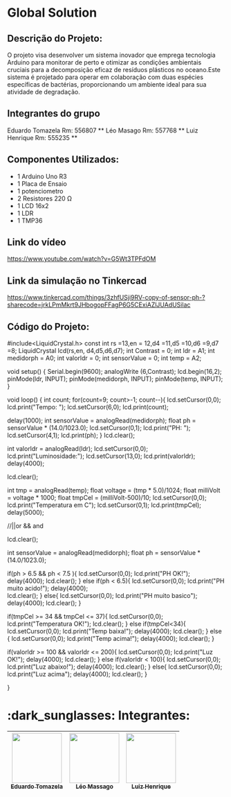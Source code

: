 # Global Solution 

## Descrição do Projeto:
O projeto visa desenvolver um sistema inovador que emprega tecnologia Arduino para monitorar de perto e otimizar as condições ambientais cruciais para a decomposição eficaz de resíduos plásticos no oceano.Este sistema é projetado para operar em colaboração com duas espécies específicas de bactérias, proporcionando um ambiente ideal para sua atividade de degradação.

## Integrantes do grupo
Eduardo Tomazela Rm: 556807 \**
Léo Masago Rm: 557768 \**
Luiz Henrique Rm: 555235 \**

## Componentes Utilizados:
- 1 Arduino Uno R3
- 1 Placa de Ensaio
- 1 potenciometro
- 2 Resistores 220 Ω
- 1 LCD 16x2
- 1 LDR
- 1 TMP36

## Link do vídeo 
https://www.youtube.com/watch?v=G5Wt3TPFdOM

## Link da simulação no Tinkercad
https://www.tinkercad.com/things/3zhfUSji9RV-copy-of-sensor-ph-?sharecode=jrkLPmMkrt9JHbogopFFagP6G5CExiAZlJUAdUSilac

## Código do Projeto:

#include<LiquidCrystal.h>
const int rs =13,en = 12,d4 =11,d5 =10,d6 =9,d7 =8;
LiquidCrystal lcd(rs,en, d4,d5,d6,d7);
int Contrast = 0;
int ldr = A1;
int medidorph = A0;
int valorldr = 0;
int sensorValue = 0;
int temp = A2;


void setup()
{
  Serial.begin(9600);
  analogWrite (6,Contrast);
  lcd.begin(16,2);
  pinMode(ldr, INPUT);
  pinMode(medidorph, INPUT);
  pinMode(temp, INPUT);
}

void loop()
{
 int count;
 for(count=9; count>-1; count--){
   lcd.setCursor(0,0);
   lcd.print("Tempo: ");
   lcd.setCursor(6,0);
   lcd.print(count);
 
   delay(1000);
   int sensorValue = analogRead(medidorph);
   float ph = sensorValue * (14.0/1023.0);
   lcd.setCursor(0,1);
   lcd.print("PH: ");
   lcd.setCursor(4,1);
   lcd.print(ph);
  }
 lcd.clear();
  
 int valorldr = analogRead(ldr);
 lcd.setCursor(0,0);
 lcd.print("Luminosidade:");
 lcd.setCursor(13,0);
 lcd.print(valorldr);
 delay(4000);
 
 lcd.clear();
  
 int tmp = analogRead(temp);
 float voltage = (tmp * 5.0)/1024;
 float milliVolt = voltage * 1000;
 float tmpCel =  (milliVolt-500)/10;
 lcd.setCursor(0,0);
 lcd.print("Temperatura em C");
 lcd.setCursor(0,1);
 lcd.print(tmpCel);
 delay(5000);
 
 //||or && and
 
  
 lcd.clear();
  
 int sensorValue = analogRead(medidorph);
 float ph = sensorValue * (14.0/1023.0);  
  
  if(ph > 6.5 && ph < 7.5 ){
    lcd.setCursor(0,0);
    lcd.print("PH OK!");
    delay(4000);
    lcd.clear();
  }
  else if(ph < 6.5){
    lcd.setCursor(0,0);
    lcd.print("PH muito acido!");
    delay(4000);  
    lcd.clear();
  }
  else{
    lcd.setCursor(0,0);
    lcd.print("PH muito basico");
    delay(4000);
    lcd.clear();
  }
  
  if(tmpCel >= 34 && tmpCel <= 37){
    lcd.setCursor(0,0);
    lcd.print("Temperatura OK!");
    lcd.clear();
  }
  else if(tmpCel<34){
    lcd.setCursor(0,0);
    lcd.print("Temp baixa!");
    delay(4000);
    lcd.clear();
  }
  else {
    lcd.setCursor(0,0);
    lcd.print("Temp acima!");
    delay(4000);
    lcd.clear();
  }
  
  if(valorldr >= 100 && valorldr <= 200){
    lcd.setCursor(0,0);
    lcd.print("Luz OK!");
    delay(4000);
    lcd.clear();
  }
  else if(valorldr < 100){
    lcd.setCursor(0,0);
    lcd.print("Luz abaixo!");
    delay(4000);
    lcd.clear();
  }
  else{
    lcd.setCursor(0,0);
    lcd.print("Luz acima");
    delay(4000);
    lcd.clear();
  }
 
  
 
  
 
 
}


<h1>
  :dark_sunglasses: Integrantes:
</h1>

| [<img loading="lazy" src="https://avatars.githubusercontent.com/u/161898042?v=4" width=115><br><sub>Eduardo Tomazela</sub>](https://github.com/du-ntomazela) |  [<img loading="lazy" src="https://avatars.githubusercontent.com/u/101646035?v=4" width=115><br><sub>Léo Massago</sub>](https://github.com/LeoMasago) |  [<img loading="lazy" src="https://avatars.githubusercontent.com/u/162758896?v=4" width=115><br><sub>Luiz Henrique</sub>](https://github.com/LhenriqueTech) |
| :---: | :---: | :---: | 
